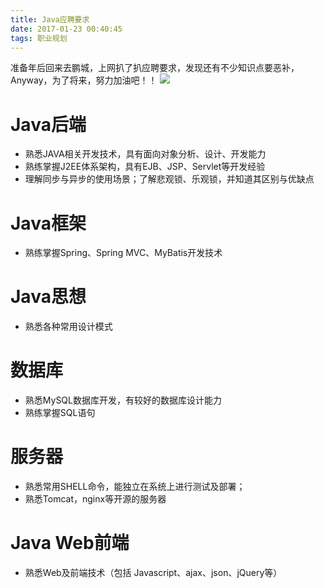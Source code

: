 ```yaml
---
title: Java应聘要求
date: 2017-01-23 00:40:45
tags: 职业规划
---
```

准备年后回来去鹏城，上网扒了扒应聘要求，发现还有不少知识点要恶补，Anyway，为了将来，努力加油吧！！
![](http://img3.fengniao.com/forum/attachpics/752/30/30045849.jpg)
# Java后端 
- 熟悉JAVA相关开发技术，具有面向对象分析、设计、开发能力
- 熟练掌握J2EE体系架构，具有EJB、JSP、Servlet等开发经验
- 理解同步与异步的使用场景；了解悲观锁、乐观锁，并知道其区别与优缺点

# Java框架
- 熟练掌握Spring、Spring MVC、MyBatis开发技术

# Java思想
- 熟悉各种常用设计模式
 
# 数据库
-  熟悉MySQL数据库开发，有较好的数据库设计能力
-  熟练掌握SQL语句

# 服务器
- 熟悉常用SHELL命令，能独立在系统上进行测试及部署；
- 熟悉Tomcat，nginx等开源的服务器 

# Java Web前端
- 熟悉Web及前端技术（包括 Javascript、ajax、json、jQuery等）
